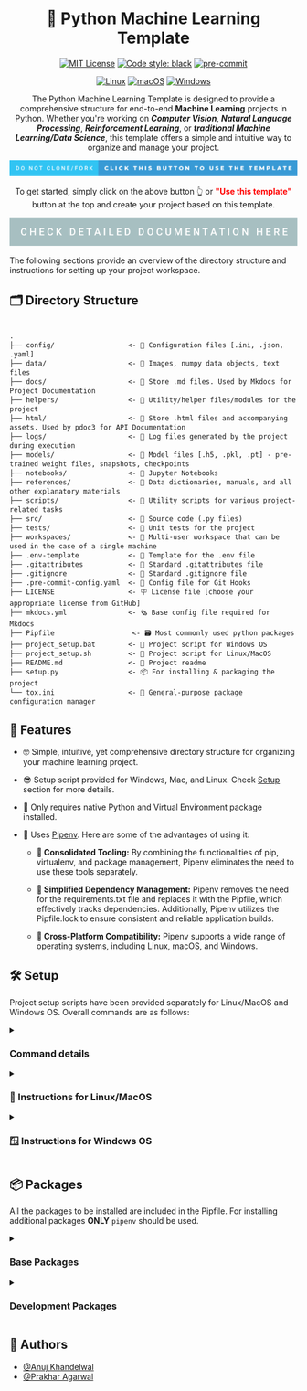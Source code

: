 
<div align="center">

# 🐍 Python Machine Learning Template 

[![MIT License](https://img.shields.io/badge/License-MIT-green.svg?style=flat-square)](https://choosealicense.com/licenses/mit/)
[![Code style: black](https://img.shields.io/badge/code%20style-black-000000.svg?style=flat-square)](https://github.com/psf/black)
[![pre-commit](https://img.shields.io/badge/pre--commit-enabled-brightgreen?style=flat-square&logo=pre-commit&logoColor=white)](https://github.com/pre-commit/pre-commit)

[![Linux](https://img.shields.io/badge/Linux-yellow?style=flat-square&logo=linux)]()
[![macOS](https://img.shields.io/badge/MacOS-inactive?style=flat-square&logo=macos)]()
[![Windows](https://img.shields.io/badge/Windows-blue?style=flat-square&logo=windows11)]()


The Python Machine Learning Template is designed to provide a comprehensive structure for end-to-end **Machine Learning** projects in Python. Whether you're working on ***Computer Vision***, ***Natural Language Processing***, ***Reinforcement Learning***, or ***traditional Machine Learning/Data Science***, this template offers a simple and intuitive way to organize and manage your project.


<a href="https://github.com/anujonthemove/Python-Machine-Learning-Template/generate"><img src="https://raw.githubusercontent.com/anujonthemove/Python-Machine-Learning-Template/main/.assets/images/do-not-clone_fork-click-this-button-to-use-the-template.svg" alt="click this button to use the template"></a>

To get started, simply click on the above button 👆 or <b><font color="red">"Use this template"</font></b> button at the top and create your project based on this template. 

<a href="https://www.anujonthemove.com/Software-Engineering-Handbook/python-machine-learning-template/"><img src="https://raw.githubusercontent.com/anujonthemove/Python-Machine-Learning-Template/main/.assets/images/check-detailed-documentation-here.svg" alt="check detailed documentation here"></a>

</div>

The following sections provide an overview of the directory structure and instructions for setting up your project workspace.

## 🗂️ Directory Structure

```

.
├── config/                  <- 📂 Configuration files [.ini, .json, .yaml]
├── data/                    <- 📂 Images, numpy data objects, text files
├── docs/                    <- 📂 Store .md files. Used by Mkdocs for Project Documentation
├── helpers/                 <- 📂 Utility/helper files/modules for the project
├── html/                    <- 📂 Store .html files and accompanying assets. Used by pdoc3 for API Documentation
├── logs/                    <- 📂 Log files generated by the project during execution
├── models/                  <- 📂 Model files [.h5, .pkl, .pt] - pre-trained weight files, snapshots, checkpoints
├── notebooks/               <- 📂 Jupyter Notebooks
├── references/              <- 📂 Data dictionaries, manuals, and all other explanatory materials
├── scripts/                 <- 📂 Utility scripts for various project-related tasks
├── src/                     <- 📂 Source code (.py files)
├── tests/                   <- 📂 Unit tests for the project
├── workspaces/              <- 📂 Multi-user workspace that can be used in the case of a single machine
├── .env-template            <- 🔧 Template for the .env file
├── .gitattributes           <- 🔧 Standard .gitattributes file
├── .gitignore               <- 📛 Standard .gitignore file
├── .pre-commit-config.yaml  <- 🔧 Config file for Git Hooks
├── LICENSE                  <- 🪧 License file [choose your appropriate license from GitHub]
├── mkdocs.yml               <- 🗞️ Base config file required for Mkdocs
├── Pipfile		              <- 🗃️ Most commonly used python packages
├── project_setup.bat        <- 📜 Project script for Windows OS
├── project_setup.sh         <- 📜 Project script for Linux/MacOS
├── README.md                <- 📝 Project readme
├── setup.py                 <- 📦️ For installing & packaging the project
└── tox.ini                  <- 🔧 General-purpose package configuration manager

```

## 🚀 Features

* 🤓 Simple, intuitive, yet comprehensive directory structure for organizing your machine learning project.

* 😎 Setup script provided for Windows, Mac, and Linux.  Check [Setup](#%EF%B8%8F-setup) section for more details.

* 🤗 Only requires native Python and Virtual Environment package installed.

* 🤩 Uses [Pipenv](https://pipenv.pypa.io/en/latest/#). Here are some of the advantages of using it:

   * **💪 Consolidated Tooling:** By combining the functionalities of pip, virtualenv, and package management, Pipenv eliminates the need to use these tools separately.  

	* **🤌 Simplified Dependency Management:** Pipenv removes the need for the requirements.txt file and replaces it with the Pipfile, which effectively tracks dependencies. Additionally, Pipenv utilizes the Pipfile.lock to ensure consistent and reliable application builds.

	* **🤟 Cross-Platform Compatibility:** Pipenv supports a wide range of operating systems, including Linux, macOS, and Windows. 


## 🛠️ Setup

Project setup scripts have been provided separately for Linux/MacOS and Windows OS. Overall commands are as follows:

<details>
<summary> <h3> Command details </h3> </summary>

   ```
   ## For Linux/MacOS
   source project_setup.sh [OPTIONS] 

   or 

   ## For Windows OS
   project_setup.bat [OPTIONS]
   ```

   Replace [OPTIONS] with any combination of the following options:

   * `--install`: **Required argument**. If nothing is passed, a help message is displayed.
   
   * `--install-dev`: Optional argument. Pass this flag along with `--install` flag to install development packages.
   
   * `--use-proxy`: Optional argument. This flag enables installation of python packages behind proxy. Check Using .env section for proxy configuration.
   
   * `--unset-proxy`: Optional argument. This flag disables proxy.

   * `--clear-readme`: Optional argument. Clear README.md file after setting up the project.
      * 📣 ***Caution: Use this only when you are setting up the project for the first time.***

   * `--remove-cache`: Optional argument. Removes `pip` and `pipenv` cache files.
      * 💡 ***Use this to clear cache files generated during package installation***

   * `--help`: Display the help message.

</details>


<details>
<summary><h3> 🐧 Instructions for Linux/MacOS </h3></summary>

For setting up the project, `project_setup.sh` script has been provided along with some options.



### 🧑‍💻 Steps:

1. Open terminal and navigate to your project directory.

   **Case (a): Setting up in _Development_ environment** 
   
      If you are setting up the project inside **development** environment, use:

      ```
         source project_setup.sh --install --install-dev
      ```

      Incase you are working behind a proxy, use the following command instead:
         
      ```
         source project_setup.sh --install --install-dev --use-proxy
      ```
   

   **Case (b): If you are setting up the project in _production_ environment**, 
   
      If you are setting up the project inside **production** environment, you may only require base packages to be installaed, use:

      ```
         source project_setup.sh --install
      ```

      If you are working behind a proxy, use the following command:
      
      ```
         source project_setup.sh --install --use-proxy
      ```

2. If you are setting up the project first time using this template, then you should replace contents of the README.md with the name of your project:

   ```
   source project_setup.sh --clear-readme
   ``` 
   
   ***Use this command only once in the development environment. DO NOT run this once you write your own readme. Also, do not run this in production environment.***



#### 📝 Important Note 

*  For any other package installation apart from the listed packages in `Pipfile` use `pipenv` as follows:

   ```
   pipenv install package_name
   ```

   By default, `pipenv` loads all the `.env` variables, therefore you need to unset the proxy first if you are not behind proxy.

   Use the following command:

   ```
   source project_setup.sh --unset-proxy
   ```
   You should then be able to install packages using pipenv as stated above.

*  During package installation, the packages are downloaded and cached. This consumes a lot of disk, hence you should clear pip and pipenv cache from time to time. Use the following command:

   ```
   source project_setup.sh --remove-cache
   ``` 


*  ✅ To ensure a conflict-free environment setup, it is strongly recommended to always run the `project_setup.sh` script to create a virtual environment for your project.

*  ❗You should run the script **ONLY** using the `source` command to ensure that the virtual environment `.venv` is automatically activated at the end of setup in the current shell session.


</details>
<details>

<summary><h3> 🪟 Instructions for Windows OS</h3></summary>


For setting up the project, `project_setup.bat` script has been provided along with some options.


### 🧑‍💻 Steps:

1. Open Command Prompt (CMD) and navigate to your project directory.

   **Case (a): Setting up in _Development_ environment** 
   
      If you are setting up the project inside **development** environment, use:

      ```
      project_setup.bat --install --install-dev
      ```

      Incase you are working behind a proxy, use the following command instead:
         
      ```
      project_setup.bat --install --install-dev --use-proxy
      ```
   

   **Case (b): If you are setting up the project in _production_ environment**, 
   
      If you are setting up the project inside **production** environment, you may only require base packages to be installaed, use:

      ```
      project_setup.bat --install
      ```

      If you are working behind a proxy, use the following command:
      
      ```
      project_setup.bat --install --use-proxy
      ```

2. If you are setting up the project first time using this template, then you should replace contents of the README.md with the name of your project:

   ```
   project_setup.bat --clear-readme
   ``` 
   
   ***Use this command only once in the development environment. DO NOT run this once you write your own readme. Also, do not run this in production environment.***



#### 📝 Important Note 

*  For any other package installation apart from the listed packages in `Pipfile` use `pipenv` as follows:

   ```
   pipenv install package_name
   ```

   By default, `pipenv` loads all the `.env` variables, therefore you need to unset the proxy first if you are not behind proxy.

   Use the following command:

   ```
   project_setup.bat --unset-proxy
   ```
   You should then be able to install packages using pipenv as stated above.

*  During package installation, the packages are downloaded and cached. This consumes a lot of disk, hence you should clear pip and pipenv cache from time to time. Use the following command:

   ```
   project_setup.bat --remove-cache
   ``` 

*  ✅ To ensure a conflict-free environment setup, it is strongly recommended to always run the `project_setup.bat` script to create a virtual environment for your project.

*  ❗For security reasons, organizations may prevent running .bat scripts on PowerShell. You should run the script **ONLY** on Command Prompt (CMD) to ensure that everything runs without any errors.



</details>


## 📦 Packages
All the packages to be installed are included in the Pipfile. For installing additional packages **ONLY** `pipenv` should be used.

<details> 
<summary> <h3> Base Packages </h3> </summary>

```
* numpy           <- for numerical computing and scientific computing
* scipy           <- mathematical algorithms and convenience functions built on the NumPy
* pandas          <- for data manipulation and analysis
* matplotlib      <- plotting library
* seaborn         <- data visualization library for drawing informative statistical graphics.
* scikit-learn    <- machine learning library 
* jupyter         <- web-based interactive computing platform
* jupyter-server  <- backend for Jupyter notebooks. Required when running notebooks in VS Code
* ipykernel       <- interactive Python shell. Required when running notebooks in VS Code
* ipython         <- provides a powerful interactive shell and a kernel for Jupyter
```
</details>
 
<details> 
<summary> <h3> Development Packages </h3> </summary>


```
* isort                        <- sorts imports in a python file
* python-decouple              <- Reads configuration/settings from .env, system environment variables 
* flake8                       <- Code linter (format checker)
* flake8-tabs                  <- Tab (and Spaces) Style Checker for flake8
* black                        <- Code formatter
* mypy                         <- Static type checker
* pre-commit                   <- A framework for managing and maintaining multi-language pre-commit hooks.
* pdoc3                        <- Generate API documentation for Python projects
* mkdocs                       <- Generate Project documentation for Python projects
```
</details>

## 👥 Authors

- [@Anuj Khandelwal](https://www.github.com/anujonthemove)
- [@Prakhar Agarwal](https://github.com/prakhar19)
